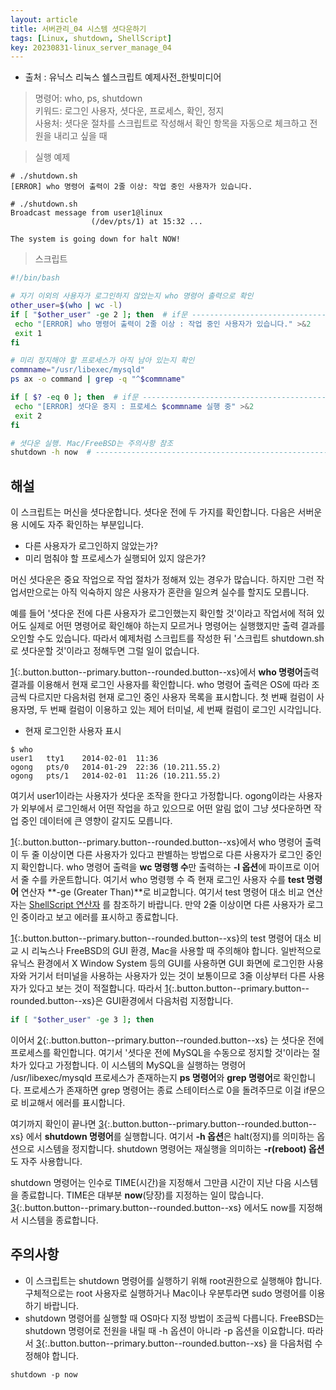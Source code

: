 ```yaml
---
layout: article
title: 서버관리_04 시스템 셧다운하기
tags: [Linux, shutdown, ShellScript]
key: 20230831-linux_server_manage_04 
---
```


- 출처 : 유닉스 리눅스 쉘스크립트 예제사전_한빛미디어  

> 명령어: who, ps, shutdown   
> 키워드: 로그인 사용자, 셧다운, 프로세스, 확인, 정지  
> 사용처: 셧다운 절차를 스크립트로 작성해서 확인 항목을 자동으로 체크하고 전원을 내리고 싶을 때

> 실행 예제  

```
# ./shutdown.sh
[ERROR] who 명령어 출력이 2줄 이상: 작업 중인 사용자가 있습니다.

# ./shutdown.sh
Broadcast message from user1@linux
                  (/dev/pts/1) at 15:32 ...

The system is going down for halt NOW!
```

> 스크립트

 ```bash
#!/bin/bash

# 자기 이외의 사용자가 로그인하지 않았는지 who 명령어 출력으로 확인
other_user=$(who | wc -l)
if [ "$other_user" -ge 2 ]; then  # if문 -------------------------------- 1
  echo "[ERROR] who 명령어 출력이 2줄 이상 : 작업 중인 사용자가 있습니다." >&2 
  exit 1
fi

# 미리 정지해야 할 프로세스가 아직 남아 있는지 확인
commname="/usr/libexec/mysqld"
ps ax -o command | grep -q "^$commname"

if [ $? -eq 0 ]; then  # if문 ------------------------------------------- 2
  echo "[ERROR] 셧다운 중지 : 프로세스 $commname 실행 중" >&2 
  exit 2
fi

# 셧다운 실행. Mac/FreeBSD는 주의사항 참조
shutdown -h now  # ----------------------------------------------------- 3
```

## **해설**

이 스크립트는 머신을 셧다운합니다. 셧다운 전에 두 가지를 확인합니다. 다음은 서버운용 시에도 자주 확인하는 부분입니다.

- 다른 사용자가 로그인하지 않았는가?
- 미리 멈춰야 할 프로세스가 실행되어 있지 않은가?

머신 셧다운은 중요 작업으로 작업 절차가 정해져 있는 경우가 많습니다. 하지만 그런 작업서만으로는 아직 익숙하지 않은 사용자가 혼란을 일으켜 실수를 할지도 모릅니다.

예를 들어 '셧다운 전에 다른 사용자가 로그인했는지 확인할 것'이라고 작업서에 적혀 있어도 실제로 어떤 명령어로 확인해야 하는지 모르거나 명령어는 실행했지만 출력 결과를 오인할 수도 있습니다. 따라서 예제처럼 스크립트를 작성한 뒤 '스크립트 shutdown.sh로 셧다운할 것'이라고 정해두면 그럴 일이 없습니다.

[1](#){:.button.button--primary.button--rounded.button--xs}에서 **who 명령어**출력 결과를 이용해서 현재 로그인 사용자를 확인합니다. who 명령어 출력은 OS에 따라 조금씩 다르지만 다음처럼 현재 로그인 중인 사용자 목록을 표시합니다. 첫 번째 컬럼이 사용자명, 두 번째 컬럼이 이용하고 있는 제어 터미널, 세 번째 컬럼이 로그인 시각입니다.

- 현재 로그인한 사용자 표시
```
$ who
user1   tty1    2014-02-01  11:36
ogong   pts/0   2014-01-29  22:36 (10.211.55.2)
ogong   pts/1   2014-02-01  11:26 (10.211.55.2)
```

여기서 user1이라는 사용자가 셧다운 조작을 한다고 가정합니다. ogong이라는 사용자가 외부에서 로그인해서 어떤 작업을 하고 있으므로 어떤 알림 없이 그냥 셧다운하면 작업 중인 데이터에 큰 영향이 갈지도 모릅니다.

[1](#){:.button.button--primary.button--rounded.button--xs}에서 who 명령어 출력이 두 줄 이상이면 다른 사용자가 있다고 판별하는 방법으로 다른 사용자가 로그인 중인지 확인합니다. who 명령어 출력을 **wc 명령행 수**만 출력하는 **-l 옵션**에 파이프로 이어서 줄 수를 카운트합니다. 여기서 who 명령행 수 즉 현재 로그인 사용자 수를 **test 명령어** 연산자 **-ge (Greater Than)**로 비교합니다. 여기서 test 명령어 대소 비교 연산자는 [ShellScript 연산자](https://blessu1201.github.io/2020/07/21/ShellScript_1.html) 를 참조하기 바랍니다. 만약 2줄 이상이면 다른 사용자가 로그인 중이라고 보고 에러를 표시하고 종료합니다.

[1](#){:.button.button--primary.button--rounded.button--xs}의 test 명령어 대소 비교 시 리눅스나 FreeBSD의 GUI 환경, Mac을 사용할 때 주의해야 합니다. 일반적으로 유닉스 환경에서 X Window System 등의 GUI를 사용하면 GUI 화면에 로그인한 사용자와 거기서 터미널을 사용하는 사용자가 있는 것이 보통이므로 3줄 이상부터 다른 사용자가 있다고 보는 것이 적절합니다. 따라서 [1](#){:.button.button--primary.button--rounded.button--xs}은 GUI환경에서 다음처럼 지정합니다.

```bash
if [ "$other_user" -ge 3 ]; then
```

이어서 [2](#){:.button.button--primary.button--rounded.button--xs} 는 셧다운 전에 프로세스를 확인합니다. 여기서 '셧다운 전에 MySQL을 수동으로 정지할 것'이라는 절차가 있다고 가정합니다. 이 시스템의 MySQL을 실행하는 명령어 /usr/libexec/mysqld 프로세스가 존재하는지 **ps 명령어**와 **grep 명령어**로 확인합니다. 프로세스가 존재하면 grep 명령어는 종료 스테이터스로 0을 돌려주므로 이걸 if문으로 비교해서 에러를 표시합니다.

여기까지 확인이 끝나면 [3](#){:.button.button--primary.button--rounded.button--xs} 에서 **shutdown 명령어**를 실행합니다. 여기서 **-h 옵션**은 halt(정지)를 의미하는 옵션으로 시스템을 정지합니다. shutdown 명령어는 재실행을 의미하는 **-r(reboot) 옵션**도 자주 사용합니다.

shutdown 명령어는 인수로 TIME(시간)을 지정해서 그만큼 시간이 지난 다음 시스템을 종료합니다. TIME은 대부분 **now**(당장)를 지정하는 일이 많습니다. [3](#){:.button.button--primary.button--rounded.button--xs} 에서도 now를 지정해서 시스템을 종료합니다.

## **주의사항**
- 이 스크립트는 shutdown 명령어를 실행하기 위해 root권한으로 실행해야 합니다. 구체적으로는 root 사용자로 실행하거나 Mac이나 우분투라면 sudo 명령어를 이용하기 바랍니다.
- shutdown 명령어를 실행할 때 OS마다 지정 방법이 조금씩 다릅니다. FreeBSD는 shutdown 명령어로 전원을 내릴 때 -h 옵션이 아니라 -p 옵션을 이요합니다. 따라서 [3](#){:.button.button--primary.button--rounded.button--xs} 을 다음처럼 수정해야 합니다.
```
shutdown -p now
```